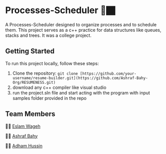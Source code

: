 

# Processes-Scheduler 🤖🏿
A Processes-Scheduler designed to organize processes and to schedule them. This project serves as a c++ practice for data structures like queues, stacks and trees. It was a college project.

## Getting Started


To run this project locally, follow these steps:

1. Clone the repository: `git clone [https://github.com/your-username/resume-builder.git](https://github.com/Ashraf-Bahy-Org/RESUMENESS.git)`
2. download any c++ compiler like visual studio
3. run the project.sln file and start acting with the program with input samples folder provided in the repo


## Team Members

👨‍💻 [Eslam Wageh](https://github.com/eslamwageh)

👨‍💻 [Ashraf Bahy](https://github.com/Ashraf-Bahy)

👨‍💻 [Adham Hussin](https://github.com/Adham-hussin)

